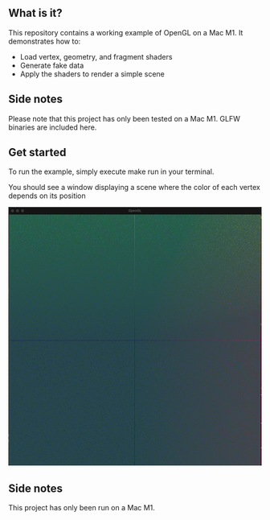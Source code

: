 ## What is it?

This repository contains a working example of OpenGL on a Mac M1. 
It demonstrates how to:

- Load vertex, geometry, and fragment shaders
- Generate fake data
- Apply the shaders to render a simple scene

## Side notes

Please note that this project has only been tested on a Mac M1.
GLFW binaries are included here.

## Get started

To run the example, simply execute make run in your terminal. 

You should see a window displaying a scene where the color of each vertex depends on its position

![](./doc/example.png)

## Side notes

This project has only been run on a Mac M1.